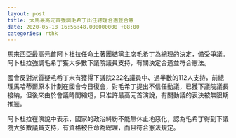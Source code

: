 ```yaml
---
layout: post
title: 大馬最高元首強調毛希丁出任總理合適並合憲
date: 2020-05-18 16:56:48.000000000 +08:00
categories: rthk
---
```


馬來西亞最高元首阿卜杜拉任命土著團結黨主席毛希丁為總理的決定，備受爭議。阿卜杜拉強調毛希丁獲大多數下議院議員支持，有關決定合適並符合憲法。

國會反對派質疑毛希丁未有獲得下議院222名議員中、過半數的112人支持，前總理馬哈蒂爾原本計劃在國會今日復會，對毛希丁提出不信任動議，已獲下議院議長接納，但後來由於會議時間縮短，只准許最高元首演說，有關動議的表決被無限期推遲。

阿卜杜拉在演說中表示，國家的政治糾紛不能無休止地惡化，認為毛希丁得到下議院大多數議員支持，有資格被任命為總理，而且符合憲法規定。
